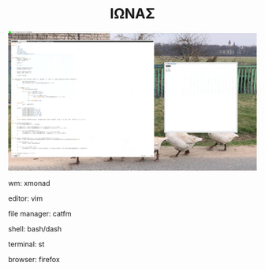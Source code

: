 <h1 align="center">ΙΩΝΑΣ</h1>

<img src="riceroni.png" alt="rice">

wm: xmonad

editor: vim

file manager: catfm

shell: bash/dash

terminal: st

browser: firefox
